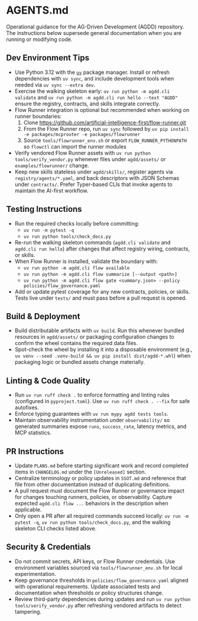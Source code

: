 # AGENTS.md

Operational guidance for the AG-Driven Development (AGDD) repository. The
instructions below supersede general documentation when you are running or
modifying code.

## Dev Environment Tips
- Use Python 3.12 with the [`uv`](https://docs.astral.sh/uv/) package manager.
  Install or refresh dependencies with `uv sync`, and include development tools
  when needed via `uv sync --extra dev`.
- Exercise the walking skeleton early: `uv run python -m agdd.cli validate`
  and `uv run python -m agdd.cli run hello --text "AGDD"` ensure the registry,
  contracts, and skills integrate correctly.
- Flow Runner integration is optional but recommended when working on runner
  boundaries:
  1. Clone https://github.com/artificial-intelligence-first/flow-runner.git
  2. From the Flow Runner repo, run `uv sync` followed by
     `uv pip install -e packages/mcprouter -e packages/flowrunner`
  3. Source `tools/flowrunner_env.sh` or export
     `FLOW_RUNNER_PYTHONPATH` so `flowctl` can import the runner modules
- Verify vendored Flow Runner assets with
  `uv run python tools/verify_vendor.py` whenever files under
  `agdd/assets/` or `examples/flowrunner/` change.
- Keep new skills stateless under `agdd/skills/`, register agents via
  `registry/agents/*.yaml`, and back descriptors with JSON Schemas under
  `contracts/`. Prefer Typer-based CLIs that invoke agents to maintain the
  AI-first workflow.

## Testing Instructions
- Run the required checks locally before committing:
  - `uv run -m pytest -q`
  - `uv run python tools/check_docs.py`
- Re-run the walking skeleton commands (`agdd.cli validate` and
  `agdd.cli run hello`) after changes that affect registry wiring, contracts,
  or skills.
- When Flow Runner is installed, validate the boundary with:
  - `uv run python -m agdd.cli flow available`
  - `uv run python -m agdd.cli flow summarize [--output <path>]`
  - `uv run python -m agdd.cli flow gate <summary.json> --policy policies/flow_governance.yaml`
- Add or update pytest coverage for any new contracts, policies, or skills.
  Tests live under `tests/` and must pass before a pull request is opened.

## Build & Deployment
- Build distributable artifacts with `uv build`. Run this whenever bundled
  resources in `agdd/assets/` or packaging configuration changes to confirm the
  wheel contains the required data files.
- Spot-check the wheel by installing it into a disposable environment (e.g.,
  `uv venv --seed .venv-build && uv pip install dist/agdd-*.whl`) when packaging
  logic or bundled assets change materially.

## Linting & Code Quality
- Run `uv run ruff check .` to enforce formatting and linting rules (configured
  in `pyproject.toml`). Use `uv run ruff check . --fix` for safe autofixes.
- Enforce typing guarantees with `uv run mypy agdd tests tools`.
- Maintain observability instrumentation under `observability/` so generated
  summaries expose `runs`, `success_rate`, latency metrics, and MCP statistics.

## PR Instructions
- Update `PLANS.md` before starting significant work and record completed items
  in `CHANGELOG.md` under the `[Unreleased]` section.
- Centralize terminology or policy updates in `SSOT.md` and reference that file
  from other documentation instead of duplicating definitions.
- A pull request must document the Flow Runner or governance impact for changes
  touching runners, policies, or observability. Capture expected
  `agdd.cli flow ...` behaviors in the description when applicable.
- Only open a PR after all required commands succeed locally:
  `uv run -m pytest -q`, `uv run python tools/check_docs.py`, and the walking
  skeleton CLI checks listed above.

## Security & Credentials
- Do not commit secrets, API keys, or Flow Runner credentials. Use environment
  variables sourced via `tools/flowrunner_env.sh` for local experimentation.
- Keep governance thresholds in `policies/flow_governance.yaml` aligned with
  operational requirements. Update associated tests and documentation when
  thresholds or policy structures change.
- Review third-party dependencies during updates and run
  `uv run python tools/verify_vendor.py` after refreshing vendored artifacts to
  detect tampering.
